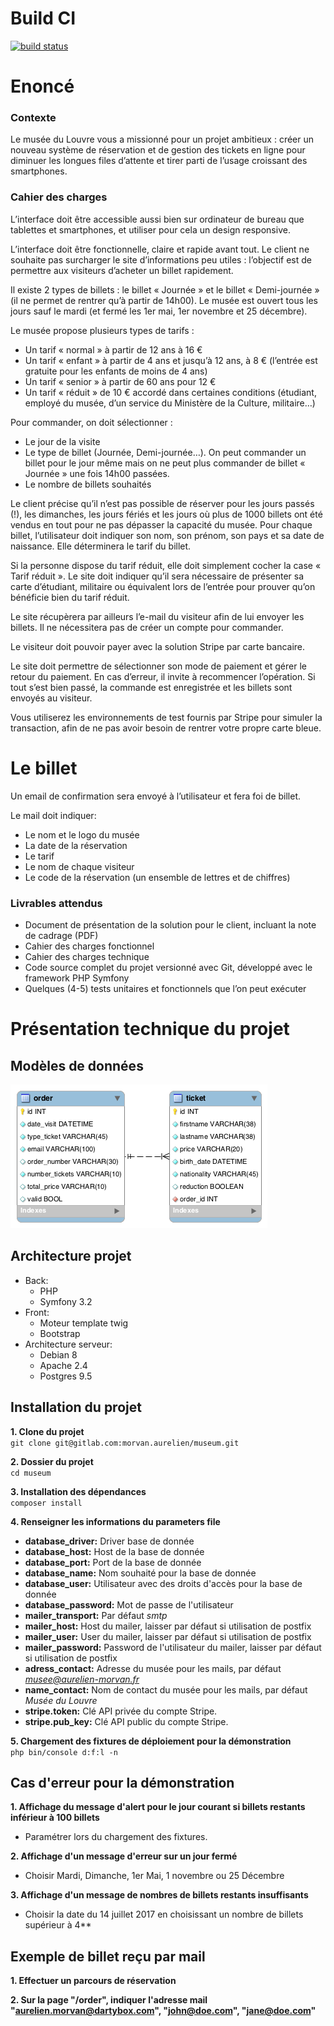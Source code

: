 # Build CI
[![build status](https://gitlab.com/morvan.aurelien/museum/badges/_dev/build.svg)](https://gitlab.com/morvan.aurelien/museum/commits/_dev)

# Enoncé

### Contexte
Le musée du Louvre vous a missionné pour un projet ambitieux : créer un nouveau système de réservation et de gestion des tickets en ligne pour diminuer les longues files d’attente et tirer parti de l’usage croissant des smartphones.

### Cahier des charges
L’interface doit être accessible aussi bien sur ordinateur de bureau que tablettes et smartphones, et utiliser pour cela un design responsive.

L’interface doit être fonctionnelle, claire et rapide avant tout. Le client ne souhaite pas surcharger le site d’informations peu utiles : l’objectif est de permettre aux visiteurs d’acheter un billet rapidement.

Il existe 2 types de billets : le billet « Journée » et le billet « Demi-journée » (il ne permet de rentrer qu’à partir de 14h00). Le musée est ouvert tous les jours sauf le mardi (et fermé les 1er mai, 1er novembre et 25 décembre).

Le musée propose plusieurs types de tarifs :

- Un tarif « normal » à partir de 12 ans à 16 €
- Un tarif « enfant » à partir de 4 ans et jusqu’à 12 ans, à 8 € (l’entrée est gratuite pour les enfants de moins de 4 ans)
- Un tarif « senior » à partir de 60 ans pour 12  €
- Un tarif « réduit » de 10 € accordé dans certaines conditions (étudiant, employé du musée, d’un service du Ministère de la Culture, militaire…)

Pour commander, on doit sélectionner :
- Le jour de la visite
- Le type de billet (Journée, Demi-journée…). On peut commander un billet pour le jour même mais on ne peut plus commander de billet « Journée » une fois 14h00 passées.
- Le nombre de billets souhaités

Le client précise qu’il n’est pas possible de réserver pour les jours passés (!), les dimanches, les jours fériés et les jours où plus de 1000 billets ont été vendus en tout pour ne pas dépasser la capacité du musée.
Pour chaque billet, l’utilisateur doit indiquer son nom, son prénom, son pays et sa date de naissance. Elle déterminera le tarif du billet.

Si la personne dispose du tarif réduit, elle doit simplement cocher la case « Tarif réduit ». Le site doit indiquer qu’il sera nécessaire de présenter sa carte d’étudiant, militaire ou équivalent lors de l’entrée pour prouver qu’on bénéficie bien du tarif réduit.

Le site récupèrera par ailleurs l’e-mail du visiteur afin de lui envoyer les billets. Il ne nécessitera pas de créer un compte pour commander.

Le visiteur doit pouvoir payer avec la solution Stripe par carte bancaire.

Le site doit permettre de sélectionner son mode de paiement et gérer le retour du paiement. En cas d’erreur, il invite à recommencer l’opération. Si tout s’est bien passé, la commande est enregistrée et les billets sont envoyés au visiteur.

Vous utiliserez les environnements de test fournis par Stripe pour simuler la transaction, afin de ne pas avoir besoin de rentrer votre propre carte bleue.

# Le billet
Un email de confirmation sera envoyé à l’utilisateur et fera foi de billet.

Le mail doit indiquer:
- Le nom et le logo du musée
- La date de la réservation
- Le tarif
- Le nom de chaque visiteur
- Le code de la réservation (un ensemble de lettres et de chiffres)

### Livrables attendus
- Document de présentation de la solution pour le client, incluant la note de cadrage (PDF)
- Cahier des charges fonctionnel
- Cahier des charges technique
- Code source complet du projet versionné avec Git, développé avec le framework PHP Symfony
- Quelques (4-5) tests unitaires et fonctionnels que l’on peut exécuter

# Présentation technique du projet
## Modèles de données
![Modèle de données](/docs/museum_model.png)
## Architecture projet
- Back:
    - PHP
    - Symfony 3.2
- Front:
    - Moteur template twig
    - Bootstrap
- Architecture serveur:
    - Debian 8
    - Apache 2.4
    - Postgres 9.5
    
## Installation du projet

**1. Clone du projet**  
`git clone git@gitlab.com:morvan.aurelien/museum.git`  

**2. Dossier du projet**    
`cd museum`  

**3. Installation des dépendances**  
`composer install`  

**4. Renseigner les informations du parameters file**  
- **database_driver:** Driver base de donnée
- **database_host:** Host de la base de donnée
- **database_port:** Port de la base de donnée
- **database_name:** Nom souhaité pour la base de donnée
- **database_user:** Utilisateur avec des droits d'accès pour la base de donnée
- **database_password:** Mot de passe de l'utilisateur
- **mailer_transport:** Par défaut *smtp*
- **mailer_host:** Host du mailer, laisser par défaut si utilisation de postfix
- **mailer_user:** User du mailer, laisser par défaut si utilisation de postfix
- **mailer_password:** Password de l'utilisateur du mailer, laisser par défaut si utilisation de postfix
- **adress_contact:** Adresse du musée pour les mails, par défaut *musee@aurelien-morvan.fr*
- **name_contact:** Nom de contact du musée pour les mails, par défaut *Musée du Louvre*
- **stripe.token:** Clé API privée du compte Stripe.
- **stripe.pub_key:** Clé API public du compte Stripe.

**5. Chargement des fixtures de déploiement pour la démonstration**  
`php bin/console d:f:l -n`  

## Cas d'erreur pour la démonstration
**1. Affichage du message d'alert pour le jour courant si billets restants inférieur à 100 billets**
- Paramétrer lors du chargement des fixtures.

**2. Affichage d'un message d'erreur sur un jour fermé**  
- Choisir Mardi, Dimanche, 1er Mai, 1 novembre ou 25 Décembre

**3. Affichage d'un message de nombres de billets restants insuffisants** 
- Choisir la date du 14 juillet 2017 en choisissant un nombre de billets supérieur à 4**

## Exemple de billet reçu par mail

**1. Effectuer un parcours de réservation**

**2. Sur la page "/order", indiquer l'adresse mail "aurelien.morvan@dartybox.com", "john@doe.com", "jane@doe.com"**
